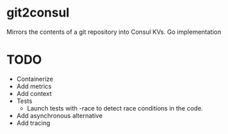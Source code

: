 # git2consul
Mirrors the contents of a git repository into Consul KVs. Go implementation

# TODO

- Containerize
- Add metrics
- Add context
- Tests
    - Launch tests with -race to detect race conditions in the code.
- Add asynchronous alternative
- Add tracing

